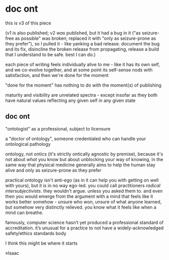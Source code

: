 # doc ont

this is v3 of this piece

(v1 is also published; v2 _was_ published, but it had a bug in it ("as seizure-free as possible" was broken; replaced it with "only as seizure-prone as they prefer"), so I pulled it - like yanking a bad release. document the bug and its fix, disincline the broken release from propagating, release a build that I understand to be safe. best I can do.)

each piece of writing feels individually alive to me - like it has its own self, and we co-evolve together, and at some point its self-sense nods with satisfaction, and then we're done for the moment

"done for the moment" has nothing to do with the moment(s) of publishing

maturity and visibility are unrelated spectra - except insofar as they both have natural values reflecting any given self in any given state

## doc ont

"ontologist" as a professional, subject to licensure

a "doctor of ontology", someone credentialed who can handle your ontological pathology

ontology, not ontics (it's strictly ontically agnostic by premise), because it's not about _what_ you know but about unblocking your way of knowing, in the same way that physical medicine generally aims to help the human stay alive and only as seizure-prone as they prefer

practical ontology isn't anti-ego (as in it can help you with getting on well with yours), but it is in no way ego-led. you could call practitioners _radical intersubjectivists_. they wouldn't argue. unless you asked them to. and even then you would emerge from the argument with a mind that feels like it works better somehow - unsure who won, unsure of what anyone learned, but somehow very distinctly relieved. you know what it feels like when a mind can breathe.

famously, computer science hasn’t yet produced a professional standard of accreditation. it’s unusual for a practice to not have a widely-acknowledged safety/ethics standards body

I think this might be where it starts

≡Isaac
